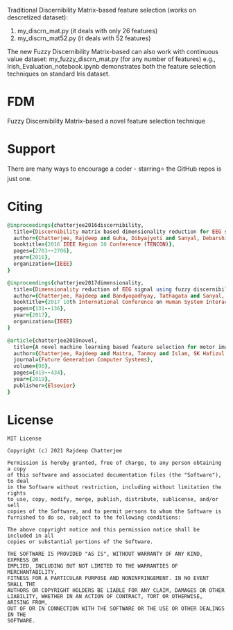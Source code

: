 Traditional Discernibility Matrix-based feature selection (works on descretized dataset):
1. my_discrn_mat.py (it deals with only 26 features)
2. my_discrn_mat52.py (it deals with 52 features)

The new Fuzzy Discernibility Matrix-based can also work with continuous value dataset:
my_fuzzy_discrn_mat.py (for any number of features)
e.g., Irish_Evaluation_notebook.ipynb demonstrates both the feature selection techniques on standard Iris dataset.

# FDM
Fuzzy Discernibility Matrix-based a novel feature selection technique

# Support
There are many ways to encourage a coder - starring⭐️ the GitHub repos is just one.

# Citing
```ruby
@inproceedings{chatterjee2016discernibility,
  title={Discernibility matrix based dimensionality reduction for EEG signal},
  author={Chatterjee, Rajdeep and Guha, Dibyajyoti and Sanyal, Debarshi Kumar and Mohanty, Sachi Nandan},
  booktitle={2016 IEEE Region 10 Conference (TENCON)},
  pages={2703--2706},
  year={2016},
  organization={IEEE}
}
```
```ruby
@inproceedings{chatterjee2017dimensionality,
  title={Dimensionality reduction of EEG signal using fuzzy discernibility matrix},
  author={Chatterjee, Rajdeep and Bandyopadhyay, Tathagata and Sanyal, Debarshi Kumar and Guha, Dibyajyoti},
  booktitle={2017 10th International Conference on Human System Interactions (HSI)},
  pages={131--136},
  year={2017},
  organization={IEEE}
}
```
```ruby
@article{chatterjee2019novel,
  title={A novel machine learning based feature selection for motor imagery EEG signal classification in Internet of medical things environment},
  author={Chatterjee, Rajdeep and Maitra, Tanmoy and Islam, SK Hafizul and Hassan, Mohammad Mehedi and Alamri, Atif and Fortino, Giancarlo},
  journal={Future Generation Computer Systems},
  volume={98},
  pages={419--434},
  year={2019},
  publisher={Elsevier}
}
```

# License 
```
MIT License

Copyright (c) 2021 Rajdeep Chatterjee

Permission is hereby granted, free of charge, to any person obtaining a copy
of this software and associated documentation files (the "Software"), to deal
in the Software without restriction, including without limitation the rights
to use, copy, modify, merge, publish, distribute, sublicense, and/or sell
copies of the Software, and to permit persons to whom the Software is
furnished to do so, subject to the following conditions:

The above copyright notice and this permission notice shall be included in all
copies or substantial portions of the Software.

THE SOFTWARE IS PROVIDED "AS IS", WITHOUT WARRANTY OF ANY KIND, EXPRESS OR
IMPLIED, INCLUDING BUT NOT LIMITED TO THE WARRANTIES OF MERCHANTABILITY,
FITNESS FOR A PARTICULAR PURPOSE AND NONINFRINGEMENT. IN NO EVENT SHALL THE
AUTHORS OR COPYRIGHT HOLDERS BE LIABLE FOR ANY CLAIM, DAMAGES OR OTHER
LIABILITY, WHETHER IN AN ACTION OF CONTRACT, TORT OR OTHERWISE, ARISING FROM,
OUT OF OR IN CONNECTION WITH THE SOFTWARE OR THE USE OR OTHER DEALINGS IN THE
SOFTWARE.
```
